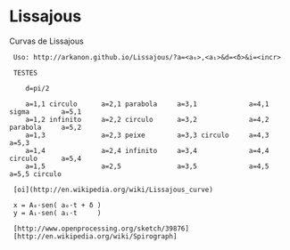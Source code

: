 Lissajous
=========

Curvas de Lissajous


     Uso: http://arkanon.github.io/Lissajous/?a=<a₀>,<a₁>&d=<δ>&i=<incr>

     TESTES

        d=pi/2

        a=1,1 circulo      a=2,1 parabola     a=3,1             a=4,1 sigma        a=5,1
        a=1,2 infinito     a=2,2 circulo      a=3,2             a=4,2 parabola     a=5,2
        a=1,3              a=2,3 peixe        a=3,3 circulo     a=4,3              a=5,3
        a=1,4              a=2,4 infinito     a=3,4             a=4,4 circulo      a=5,4
        a=1,5              a=2,5              a=3,5             a=4,5              a=5,5 circulo

     [oi](http://en.wikipedia.org/wiki/Lissajous_curve)

     x = A₀·sen( a₀·t + δ )
     y = A₁·sen( a₁·t     )

     [http://www.openprocessing.org/sketch/39876]
     [http://en.wikipedia.org/wiki/Spirograph]
